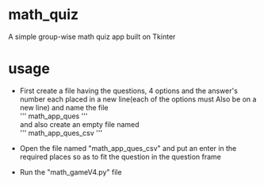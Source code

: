 # math_quiz
A simple group-wise math quiz app built on Tkinter

# usage  
* First create a file having the questions, 4 options and the answer's number each placed in a new line(each of the options must Also be on a new line) and name the file  
        '''
        math_app_ques
        '''  
and also create an empty file named  
        '''
        math_app_ques_csv
        '''  
  
* Open the file named "math_app_ques_csv" and put an enter in the required places so as to fit the question in the question frame  
  
* Run the "math_gameV4.py" file
